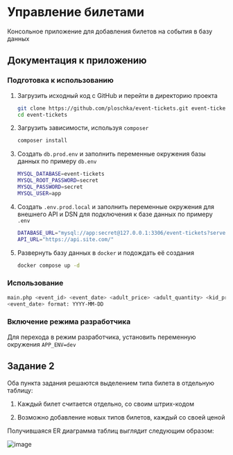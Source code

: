 # Управление билетами

Консольное приложение для добавления билетов на события в базу данных

## Документация к приложению

### Подготовка к использованию

1. Загрузить исходный код с GitHub и перейти в директорию проекта

    ```sh
    git clone https://github.com/ploschka/event-tickets.git event-tickets
    cd event-tickets
    ```

2. Загрузить зависимости, используя `composer`

    ```sh
    composer install
    ```

3. Создать `db.prod.env` и заполнить переменные окружения базы данных по примеру `db.env`

    ```sh
    MYSQL_DATABASE=event-tickets
    MYSQL_ROOT_PASSWORD=secret
    MYSQL_PASSWORD=secret
    MYSQL_USER=app
    ```
4. Создать `.env.prod.local` и заполнить переменные окружения для внешнего API и DSN для подключения к базе данных по примеру `.env`

    ```sh
    DATABASE_URL="mysql://app:secret@127.0.0.1:3306/event-tickets?serverVersion=8.3.0&charset=utf8mb4"
    API_URL="https://api.site.com/"
    ```

5. Развернуть базу данных в `docker` и подождать её создания

    ```sh
    docker compose up -d
    ```

### Использование

  ```sh
  main.php <event_id> <event_date> <adult_price> <adult_quantity> <kid_price> <kid_quantity>
  <event_date> format: YYYY-MM-DD
  ```

### Включение режима разработчика

Для перехода в режим разработчика, установить переменную окружения `APP_ENV=dev`

## Задание 2

Оба пункта задания решаются выделением типа билета в отдельную таблицу:

1. Каждый билет считается отдельно, со своим штрих-кодом

2. Возможно добавление новых типов билетов, каждый со своей ценой

Получившаяся ER диаграмма таблиц выглядит следующим образом:

![image](https://github.com/user-attachments/assets/7061a754-8208-4b7c-b4a6-cfb6c6d189c3)

